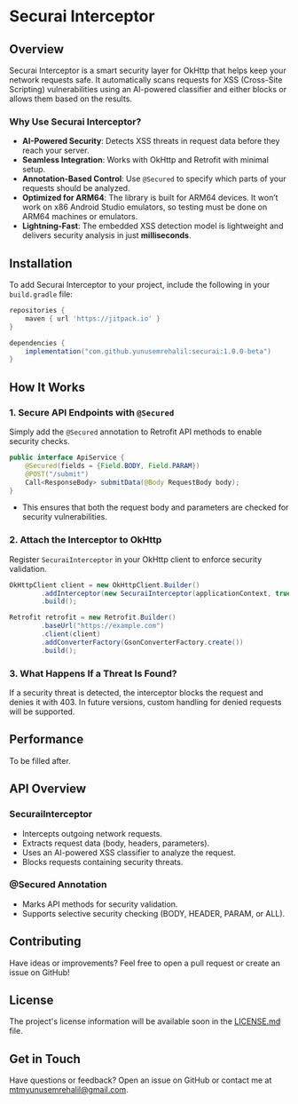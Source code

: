 # Securai Interceptor

## Overview

Securai Interceptor is a smart security layer for OkHttp that helps keep your network requests safe. It automatically scans requests for XSS (Cross-Site Scripting) vulnerabilities using an AI-powered classifier and either blocks or allows them based on the results.

### Why Use Securai Interceptor?

- **AI-Powered Security**: Detects XSS threats in request data before they reach your server.
- **Seamless Integration**: Works with OkHttp and Retrofit with minimal setup.
- **Annotation-Based Control**: Use `@Secured` to specify which parts of your requests should be analyzed.
- **Optimized for ARM64**: The library is built for ARM64 devices. It won’t work on x86 Android Studio emulators, so testing must be done on ARM64 machines or emulators.
- **Lightning-Fast**: The embedded XSS detection model is lightweight and delivers security analysis in just **milliseconds**.

## Installation

To add Securai Interceptor to your project, include the following in your `build.gradle` file:

```gradle
repositories {
    maven { url 'https://jitpack.io' }
}

dependencies {
    implementation("com.github.yunusemrehalil:securai:1.0.0-beta")
}
```

## How It Works

### 1. Secure API Endpoints with `@Secured`

Simply add the `@Secured` annotation to Retrofit API methods to enable security checks.

```java
public interface ApiService {
    @Secured(fields = {Field.BODY, Field.PARAM})
    @POST("/submit")
    Call<ResponseBody> submitData(@Body RequestBody body);
}
```

- This ensures that both the request body and parameters are checked for security vulnerabilities.

### 2. Attach the Interceptor to OkHttp

Register `SecuraiInterceptor` in your OkHttp client to enforce security validation.

```java
OkHttpClient client = new OkHttpClient.Builder()
        .addInterceptor(new SecuraiInterceptor(applicationContext, true))
        .build();

Retrofit retrofit = new Retrofit.Builder()
        .baseUrl("https://example.com")
        .client(client)
        .addConverterFactory(GsonConverterFactory.create())
        .build();
```

### 3. What Happens If a Threat Is Found?

If a security threat is detected, the interceptor blocks the request and denies it with 403. In future versions, custom handling for denied requests will be supported.

## Performance

To be filled after.

## API Overview

### **SecuraiInterceptor**

- Intercepts outgoing network requests.
- Extracts request data (body, headers, parameters).
- Uses an AI-powered XSS classifier to analyze the request.
- Blocks requests containing security threats.

### **@Secured Annotation**

- Marks API methods for security validation.
- Supports selective security checking (BODY, HEADER, PARAM, or ALL).

## Contributing

Have ideas or improvements? Feel free to open a pull request or create an issue on GitHub!

## License

The project's license information will be available soon in the [LICENSE.md](./LICENSE.md) file.

## Get in Touch

Have questions or feedback? Open an issue on GitHub or contact me at mtmyunusemrehalil@gmail.com.
